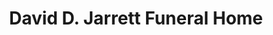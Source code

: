 ---
title: "David D. Jarrett Funeral Home"
url: /mahanoy-city/david-d-jarrett-funeral-home/
shop: Bestattungen
---